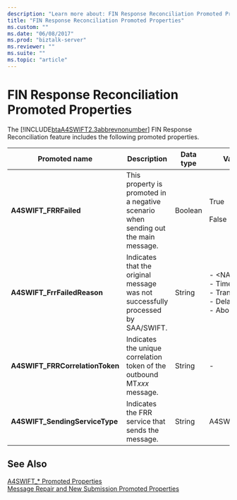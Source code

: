 ```yaml
---
description: "Learn more about: FIN Response Reconciliation Promoted Properties"
title: "FIN Response Reconciliation Promoted Properties"
ms.custom: ""
ms.date: "06/08/2017"
ms.prod: "biztalk-server"
ms.reviewer: ""
ms.suite: ""
ms.topic: "article"
---
```

# FIN Response Reconciliation Promoted Properties
The [!INCLUDE[btaA4SWIFT2.3abbrevnonumber](../../includes/btaa4swift2-3abbrevnonumber-md.md)] FIN Response Reconciliation feature includes the following promoted properties.  
  
|Promoted name|Description|Data type|Value range|Usage example|  
|-------------------|-----------------|---------------|-----------------|-------------------|  
|**A4SWIFT_FRRFailed**|This property is promoted in a negative scenario when sending out the main message.|Boolean|True<br /><br /> False|Used in the filter expression of an FRR send port to send a failed message to a custom handler.|  
|**A4SWIFT_FrrFailedReason**|Indicates that the original message was not successfully processed by SAA/SWIFT.|String|-   \<NAKErrorCode\><br />-   TimedOut<br />-   TransportError<br />-   Delayed_NAK<br />-   AbortReceived|Used in the filter expression of an FRR send port to send a failed message to a custom handler.|  
|**A4SWIFT_FRRCorrelationToken**|Indicates the unique correlation token of the outbound MT*xxx* message.|String|-|FRR compares this property to the **MQMD_CorrelID** context property of the FIN response.|  
|**A4SWIFT_SendingServiceType**|Indicates the FRR service that sends the message.|String|A4SWIFT_FrrService|Promoted when **A4SWIFT_FRRFailed** is set to True.|  
  
## See Also  
 [A4SWIFT_* Promoted Properties](../../adapters-and-accelerators/accelerator-swift/a4swift-promoted-properties.md)   
 [Message Repair and New Submission Promoted Properties](../../adapters-and-accelerators/accelerator-swift/message-repair-and-new-submission-promoted-properties.md)
